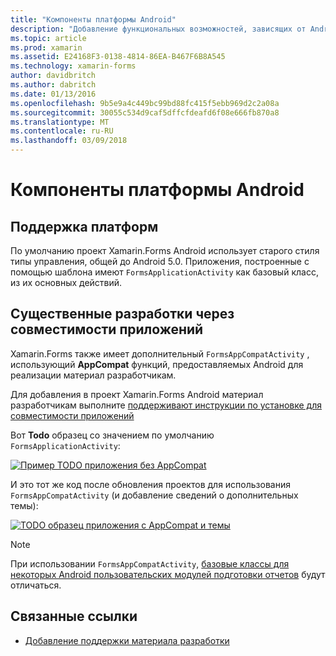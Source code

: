 ```yaml
---
title: "Компоненты платформы Android"
description: "Добавление функциональных возможностей, зависящих от Android Xamarin.Forms приложений"
ms.topic: article
ms.prod: xamarin
ms.assetid: E24168F3-0138-4814-86EA-B467F6B8A545
ms.technology: xamarin-forms
author: davidbritch
ms.author: dabritch
ms.date: 01/13/2016
ms.openlocfilehash: 9b5e9a4c449bc99bd88fc415f5ebb969d2c2a08a
ms.sourcegitcommit: 30055c534d9caf5dffcfdeafd6f08e666fb870a8
ms.translationtype: MT
ms.contentlocale: ru-RU
ms.lasthandoff: 03/09/2018
---
```

# <a name="android-platform-features"></a>Компоненты платформы Android

## <a name="platform-support"></a>Поддержка платформ

По умолчанию проект Xamarin.Forms Android использует старого стиля типы управления, общей до Android 5.0. Приложения, построенные с помощью шаблона имеют `FormsApplicationActivity` как базовый класс, из их основных действий.

## <a name="material-design-via-appcompat"></a>Существенные разработки через совместимости приложений

Xamarin.Forms также имеет дополнительный `FormsAppCompatActivity` , использующий **AppCompat** функций, предоставляемых Android для реализации материал разработчикам.

Для добавления в проект Xamarin.Forms Android материал разработчикам выполните [поддерживают инструкции по установке для совместимости приложений](appcompat.md)

Вот **Todo** образец со значением по умолчанию `FormsApplicationActivity`:

[![](images/before-appcompat-sml.png "Пример TODO приложения без AppCompat")](images/before-appcompat.png#lightbox "Todo образец приложения без совместимости приложений")

И это тот же код после обновления проектов для использования `FormsAppCompatActivity` (и добавление сведений о дополнительных темы):

[![](images/post-appcompat-sml.png "TODO образец приложения с AppCompat и темы")](images/post-appcompat.png#lightbox "Todo образец приложения с AppCompat и темы")

> [!NOTE]
> При использовании `FormsAppCompatActivity`, [базовые классы для некоторых Android пользовательских модулей подготовки отчетов](~/xamarin-forms/app-fundamentals/custom-renderer/renderers.md) будут отличаться.


## <a name="related-links"></a>Связанные ссылки

- [Добавление поддержки материала разработки](appcompat.md)
